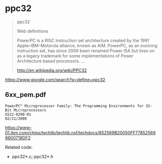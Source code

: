 # ppc32

> ppc32
>
> Web definitions
>
> PowerPC is a RISC instruction set architecture created by the 1991
> Apple–IBM–Motorola alliance, known as AIM. PowerPC, as an evolving instruction
> set, has since 2006 been renamed Power ISA but lives on as a legacy trademark
> for some implementations of Power Architecture based processors. ...
>
> http://en.wikipedia.org/wiki/PPC32

https://www.google.com/search?q=define+ppc32

## 6xx_pem.pdf

```
PowerPC™ Microprocessor Family: The Programming Environments for 32-Bit Microprocessors
G522-0290-01
02/21/2000
```

https://www-01.ibm.com/chips/techlib/techlib.nsf/techdocs/852569B20050FF778525699600719DF2

Related code:

- ppc32*.c; ppc32*.h
